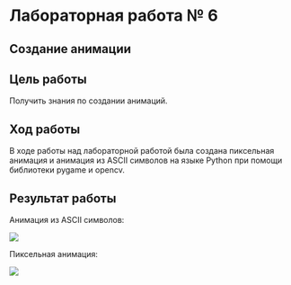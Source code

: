 # Лабораторная работа № 6

## Создание анимации

## Цель работы 
Получить знания по создании анимаций.

## Ход работы
В ходе работы над лабораторной работой была создана пиксельная анимация и анимация из ASCII символов на языке Python при помощи библиотеки pygame и opencv.

## Результат работы
Анимация из ASCII символов:

![](images/ascii_col.gif)

Пиксельная анимация:

![](images/pixel_art.gif)
